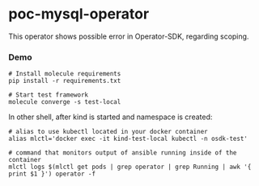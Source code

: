 # poc-mysql-operator
This operator shows possible error in Operator-SDK, regarding scoping.

### Demo

```
# Install molecule requirements
pip install -r requirements.txt

# Start test framework
molecule converge -s test-local
```

In other shell, after kind is started and namespace is created:
```
# alias to use kubectl located in your docker container
alias mlctl='docker exec -it kind-test-local kubectl -n osdk-test'
 
# command that monitors output of ansible running inside of the container
mlctl logs $(mlctl get pods | grep operator | grep Running | awk '{ print $1 }') operator -f
```
